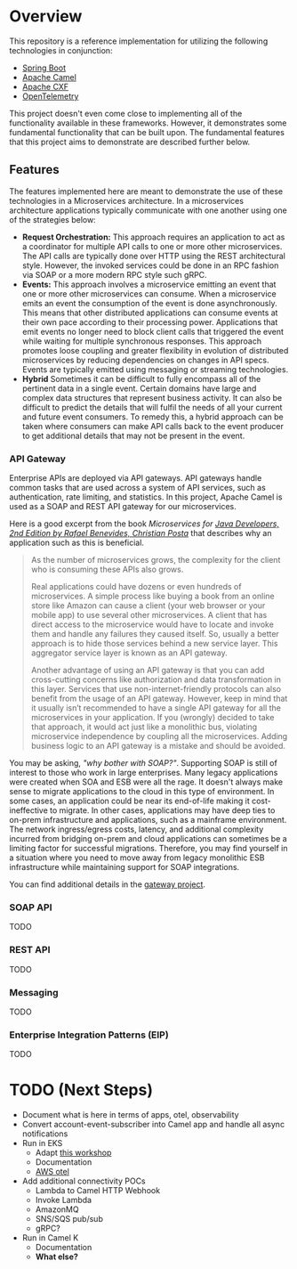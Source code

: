 # Overview
This repository is a reference implementation for utilizing the following technologies in conjunction:
- [Spring Boot](https://spring.io/projects/spring-boot)
- [Apache Camel](https://camel.apache.org/)
- [Apache CXF](https://cxf.apache.org/)
- [OpenTelemetry](https://opentelemetry.io/)

This project doesn't even come close to implementing all of the functionality available in these frameworks. However, it demonstrates some fundamental functionality that can be built upon. The fundamental features that this project aims to demonstrate are described further below.

## Features
The features implemented here are meant to demonstrate the use of these technologies in a Microservices architecture. In a microservices architecture applications typically communicate with one another using one of the strategies below:
- <b>Request Orchestration:</b> This approach requires an application to act as a coordinator for multiple API calls to one or more other microservices. The API calls are typically done over HTTP using the REST architectural style. However, the invoked services could be done in an RPC fashion via SOAP or a more modern RPC style such gRPC.
- <b>Events:</b> This approach involves a microservice emitting an event that one or more other microservices can consume. When a microservice emits an event the consumption of the event is done asynchronously. This means that other distributed applications can consume events at their own pace according to their processing power. Applications that emit events no longer need to block client calls that triggered the event while waiting for multiple synchronous responses. This approach promotes loose coupling and greater flexibility in evolution of distributed microservices by reducing dependencies on changes in API specs. Events are typically emitted using messaging or streaming technologies.
- <b>Hybrid</b> Sometimes it can be difficult to fully encompass all of the pertinent data in a single event. Certain domains have large and complex data structures that represent business activity. It can also be difficult to predict the details that will fulfil the needs of all your current and future event consumers. To remedy this, a hybrid approach can be taken where consumers can make API calls back to the event producer to get additional details that may not be present in the event.

### API Gateway
Enterprise APIs are deployed via API gateways. API gateways handle common tasks that are used across a system of API services, such as authentication, rate limiting, and statistics. In this project, Apache Camel is used as a SOAP and REST API gateway for our microservices.

Here is a good excerpt from the book <i>Microservices for [Java Developers, 2nd Edition by Rafael Benevides, Christian Posta](https://www.oreilly.com/library/view/microservices-for-java/9781492038290/)</i> that describes why an application such as this is beneficial.

> As the number of microservices grows, the complexity for the client who is consuming these APIs also grows.
> 
> Real applications could have dozens or even hundreds of microservices. A simple process like buying a book from an online store like Amazon can cause a client (your web browser or your mobile app) to use several other microservices. A client that has direct access to the microservice would have to locate and invoke them and handle any failures they caused itself. So, usually a better approach is to hide those services behind a new service layer. This aggregator service layer is known as an API gateway.
> 
> Another advantage of using an API gateway is that you can add cross-cutting concerns like authorization and data transformation in this layer. Services that use non-internet-friendly protocols can also benefit from the usage of an API gateway. However, keep in mind that it usually isn’t recommended to have a single API gateway for all the microservices in your application. If you (wrongly) decided to take that approach, it would act just like a monolithic bus, violating microservice independence by coupling all the microservices. Adding business logic to an API gateway is a mistake and should be avoided.

You may be asking, <i>"why bother with SOAP?"</i>. Supporting SOAP is still of interest to those who work in large enterprises. Many legacy applications were created when SOA and ESB were all the rage. It doesn't always make sense to migrate applications to the cloud in this type of environment. In some cases, an application could be near its end-of-life making it cost-ineffective to migrate. In other cases, applications may have deep ties to on-prem infrastructure and applications, such as a mainframe environment. The network ingress/egress costs, latency, and additional complexity incurred from bridging on-prem and cloud applications can sometimes be a limiting factor for successful migrations. Therefore, you may find yourself in a situation where you need to move away from legacy monolithic ESB infrastructure while maintaining support for SOAP integrations.

You can find additional details in the [gateway project](https://github.com/chrisohiou57/soap-sandbox/tree/main/spring-boot-camel-soap-cxf/account-camel-routing).

### SOAP API
TODO

### REST API
TODO

### Messaging
TODO

### Enterprise Integration Patterns (EIP)
TODO

# TODO (Next Steps)
- Document what is here in terms of apps, otel, observability
- Convert account-event-subscriber into Camel app and handle all async notifications
- Run in EKS
    - Adapt [this workshop](https://www.eksworkshop.com/010_introduction/)
    - Documentation
    - [AWS otel](https://aws.amazon.com/otel/?otel-blogs.sort-by=item.additionalFields.createdDate&otel-blogs.sort-order=desc)
- Add additional connectivity POCs
    - Lambda to Camel HTTP Webhook
    - Invoke Lambda
    - AmazonMQ
    - SNS/SQS pub/sub
    - gRPC?
- Run in Camel K
    - Documentation
    - <b>What else?</b>